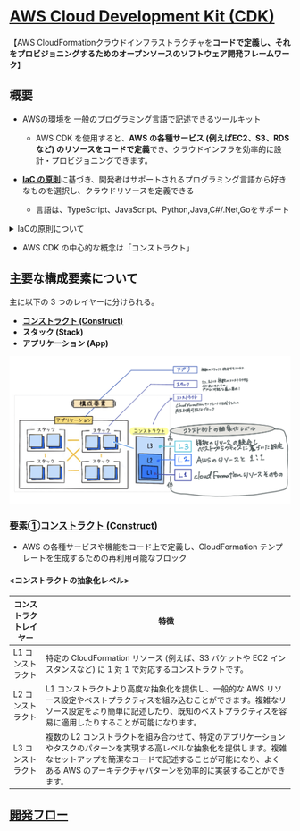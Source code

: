 # [AWS Cloud Development Kit (CDK)](https://aws.amazon.com/jp/cdk/)

【AWS CloudFormationクラウドインフラストラクチャを**コードで定義し、それをプロビジョニングするためのオープンソースのソフトウェア開発フレームワーク**】

## 概要

- AWSの環境を 一般のプログラミング言語で記述できるツールキット
  - AWS CDK を使用すると、**AWS の各種サービス (例えばEC2、S3、RDS など) のリソースをコードで定義**でき、クラウドインフラを効率的に設計・プロビジョニングできます。

- [**IaC の原則**](https://aws.amazon.com/jp/builders-flash/202309/awsgeek-aws-cdk/#:~:text=AWS%20CDK%20%E3%81%AE%E6%A7%8B%E6%88%90%E8%A6%81%E7%B4%A0,%E3%81%AE%E7%B5%84%E3%81%BF%E5%90%88%E3%82%8F%E3%81%9B%E3%82%92%E8%A1%A8%E3%81%97%E3%81%BE%E3%81%99%E3%80%82)に基づき、開発者はサポートされるプログラミング言語から好きなものを選択し、クラウドリソースを定義できる
  - 言語は、TypeScript、JavaScript、Python,Java,C#/.Net,Goをサポート

<details>

  <summary>IaCの原則について</summary>

  [**IaC の原則(Infrastructure as Code)**](https://aws.amazon.com/jp/builders-flash/202309/awsgeek-aws-cdk/#:~:text=AWS%20CDK%20%E3%81%AE%E6%A7%8B%E6%88%90%E8%A6%81%E7%B4%A0,%E3%81%AE%E7%B5%84%E3%81%BF%E5%90%88%E3%82%8F%E3%81%9B%E3%82%92%E8%A1%A8%E3%81%97%E3%81%BE%E3%81%99%E3%80%82)

 ![alt text](pic/Iac.png)

  >手動のプロセスや設定の代わりに、**コードを使用してインフラストラクチャの管理とプロビジョニングを行うこと**.<br>
  **インフラの構成や設定をコード化**するため、手動設定によるエラーを減らし、一貫性を確保

  [利点]

- **一貫性**<br>
  コードによるインフラの管理は、設定ミスやヒューマンエラーのリスクを減らし、環境の一貫性を保持します。
- **再利用性**<br>
  コード化されたインフラは再利用可能で、新しい環境のセットアップ時間を短縮します。
- **バージョン管理**<br>
  インフラの設定はコードとしてバージョン管理システムに保存され、変更履歴を追跡できます。
- **自動化**<br>
  デプロイに関連する作業の自動化が容易になり、効率性と速度が向上します。

</details>

- AWS CDK の中心的な概念は「コンストラクト」

## 主要な構成要素について

主に以下の 3 つのレイヤーに分けられる。

- [**コンストラクト (Construct)**](https://docs.aws.amazon.com/ja_jp/cdk/v2/guide/constructs.html)
- **スタック (Stack)**
- **アプリケーション (App)**

![](pic/cdk_kousei.jpg)

### 要素①[**コンストラクト (Construct)**](https://docs.aws.amazon.com/ja_jp/cdk/v2/guide/constructs.html)

- AWS の各種サービスや機能をコード上で定義し、CloudFormation テンプレートを生成するための再利用可能なブロック

#### <コンストラクトの抽象化レベル>

| コンストラクトレイヤー | 特徴 |
|---------------------|-----|
| L1 コンストラクト | 特定の CloudFormation リソース (例えば、S3 バケットや EC2 インスタンスなど) に 1 対 1 で対応するコンストラクトです。 |
| L2 コンストラクト | L1 コンストラクトより高度な抽象化を提供し、一般的な AWS リソース設定やベストプラクティスを組み込むことができます。複雑なリソース設定をより簡単に記述したり、既知のベストプラクティスを容易に適用したりすることが可能になります。 |
| L3 コンストラクト | 複数の L2 コンストラクトを組み合わせて、特定のアプリケーションやタスクのパターンを実現する高レベルな抽象化を提供します。複雑なセットアップを簡潔なコードで記述することが可能になり、よくある AWS のアーキテクチャパターンを効率的に実装することができます。 |

## [開発フロー](https://aws.amazon.com/jp/builders-flash/202309/awsgeek-aws-cdk/#:~:text=AWS%20CDK%20%E3%81%AE%E6%A7%8B%E6%88%90%E8%A6%81%E7%B4%A0,%E3%81%AE%E7%B5%84%E3%81%BF%E5%90%88%E3%82%8F%E3%81%9B%E3%82%92%E8%A1%A8%E3%81%97%E3%81%BE%E3%81%99%E3%80%82)
